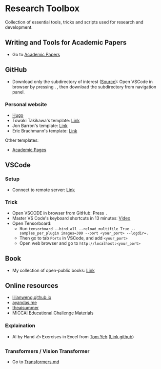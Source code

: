 # Research Toolbox
Collection of essential tools, tricks and scripts used for research and development.

<!--  -->
## Writing and Tools for Academic Papers
- Go to [Academic Papers](AcademicPapers/papers.MD)

<!--  -->
## GitHub
- Download only the subdirectory of interest 
([Source](https://github.com/google-research/google-research/blob/master/README.md)): 
Open VSCode in browser by pressing `.`, then download the subdirectory from navigation panel.

### Personal website

+ [Hugo](https://gohugo.io/)
+ Towaki Takikawa's template: [Link](https://github.com/tovacinni/research-website-template)
+ Jon Barron's template: [Link](https://github.com/jonbarron/website)
+ Eric Brachmann's template: [Link](https://github.com/ebrach/ebrach.github.io)

Other templates:
+ [Academic Pages](https://github.com/academicpages/academicpages.github.io)


<!--  -->
## VSCode
### Setup
- Connect to remote server: [Link](https://code.visualstudio.com/docs/remote/ssh)

### Trick
- Open VSCODE in browser from GitHub: Press `.`
- Master VS Code's keyboard shortcuts in 13 minutes: [Video](https://www.youtube.com/watch?v=nWIRJBCjls8)
- Open Tensorboard:  
    - Run `tensorboard --bind_all --reload_multifile True --samples_per_plugin images=300 --port <your_port> --logdir=.`  
    - Then go to tab `Ports` in VSCode, and add `<your_port>`  
    - Open web browser and go to `http://localhost:<your_port>`  

<!--  -->
## Book
- My collection of open-public books: [Link](https://ntkhoa.notion.site/4affd80b09454ba0a37132bd5c1d59e0?v=fb51a179ebd34c4d914e605b222a0fc5&pvs=4)


<!--  -->
## Online resources
- [lilianweng.github.io](https://lilianweng.github.io/)
- [ayandas.me](https://ayandas.me/blogs.html)
- [theaisummer](https://theaisummer.com/learn-ai/)
- [MICCAI Educational Challenge Materials](https://miccai-sb.github.io/materials.html)

### Explaination
- AI by Hand ✍️ Exercises in Excel from [Tom Yeh](https://x.com/ProfTomYeh) ([Link github](https://github.com/ImagineAILab/ai-by-hand-excel))

### Transformers / Vision Transformer
- Go to [Transformers.md](Transformer/Transformers.md)
